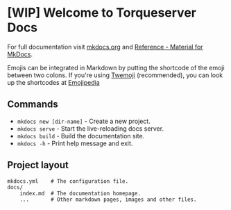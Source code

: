 # [WIP] Welcome to Torqueserver Docs

For full documentation visit [mkdocs.org](https://www.mkdocs.org) and [Reference - Material for MkDocs](https://squidfunk.github.io/mkdocs-material/reference/).

Emojis can be integrated in Markdown by putting the shortcode of the emoji between two colons. If you're using [Twemoji](https://twemoji.twitter.com/) (recommended), you can look up the shortcodes at [Emojipedia](https://emojipedia.org/twitter/)

## Commands

- `mkdocs new [dir-name]` - Create a new project.
- `mkdocs serve` - Start the live-reloading docs server.
- `mkdocs build` - Build the documentation site.
- `mkdocs -h` - Print help message and exit.

## Project layout

    mkdocs.yml    # The configuration file.
    docs/
        index.md  # The documentation homepage.
        ...       # Other markdown pages, images and other files.
